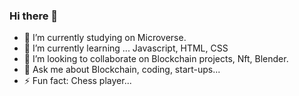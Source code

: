 ### Hi there 👋

- 🔭 I’m currently studying on Microverse.
- 🌱 I’m currently learning ... Javascript, HTML, CSS
- 👯 I’m looking to collaborate on Blockchain projects, Nft, Blender.
- 💬 Ask me about Blockchain, coding, start-ups...
- ⚡ Fun fact: Chess player...
